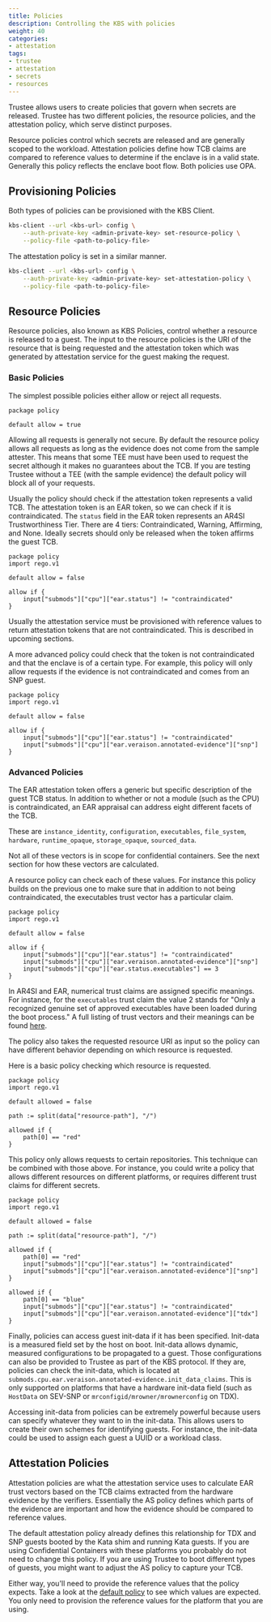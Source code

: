 ```yaml
---
title: Policies 
description: Controlling the KBS with policies 
weight: 40
categories:
- attestation
tags:
- trustee
- attestation
- secrets
- resources
---
```


Trustee allows users to create policies that govern when secrets are released.
Trustee has two different policies, the resource policies, and the attestation policy,
which serve distinct purposes.

Resource policies control which secrets are released and are generally scoped to the workload.
Attestation policies define how TCB claims are compared to reference values to determine
if the enclave is in a valid state. Generally this policy reflects the enclave boot flow.
Both policies use OPA.

## Provisioning Policies

Both types of policies can be provisioned with the KBS Client.
```bash
kbs-client --url <kbs-url> config \
    --auth-private-key <admin-private-key> set-resource-policy \
    --policy-file <path-to-policy-file>
```

The attestation policy is set in a similar manner.
```bash
kbs-client --url <kbs-url> config \
    --auth-private-key <admin-private-key> set-attestation-policy \
    --policy-file <path-to-policy-file>
```

## Resource Policies

Resource policies, also known as KBS Policies, control whether a resource is released to a guest.
The input to the resource policies is the URI of the resource that is being requested and the
attestation token which was generated by attestation service for the guest making the request.

### Basic Policies
The simplest possible policies either allow or reject all requests.
```opa
package policy

default allow = true
```

Allowing all requests is generally not secure.
By default the resource policy allows all requests as long as the evidence
does not come from the sample attester.
This means that some TEE must have been used to request the secret
although it makes no guarantees about the TCB.
If you are testing Trustee without a TEE (with the sample evidence)
the default policy will block all of your requests.

Usually the policy should check if the attestation token represents a valid TCB.
The attestation token is an EAR token, so we can check if it is contraindicated.
The `status` field in the EAR token represents an AR4SI Trustworthiness Tier.
There are 4 tiers: Contraindicated, Warning, Affirming,
and None.
Ideally secrets should only be released when the token affirms the guest TCB.

```opa
package policy
import rego.v1

default allow = false

allow if {
    input["submods"]["cpu"]["ear.status"] != "contraindicated"
}
```

Usually the attestation service must be provisioned with reference values to return 
attestation tokens that are not contraindicated. This is described in upcoming sections.

A more advanced policy could check that the token is not contraindicated and that the enclave
is of a certain type. For example, this policy will only allow requests if the evidence
is not contraindicated and comes from an SNP guest.
```opa
package policy
import rego.v1

default allow = false

allow if {
    input["submods"]["cpu"]["ear.status"] != "contraindicated"
    input["submods"]["cpu"]["ear.veraison.annotated-evidence"]["snp"]
}
```

### Advanced Policies

The EAR attestation token offers a generic but specific description of the guest TCB status.
In addition to whether or not a module (such as the CPU) is contraindicated, an EAR appraisal
can address eight different facets of the TCB.

These are `instance_identity`, `configuration`, `executables`, `file_system`, `hardware`,
`runtime_opaque`, `storage_opaque`, `sourced_data`.

Not all of these vectors is in scope for confidential containers.
See the next section for how these vectors are calculated.

A resource policy can check each of these values.
For instance this policy builds on the previous one to make sure that in addition
to not being contraindicated, the executables trust vector has a particular claim.
```opa
package policy
import rego.v1

default allow = false

allow if {
    input["submods"]["cpu"]["ear.status"] != "contraindicated"
    input["submods"]["cpu"]["ear.veraison.annotated-evidence"]["snp"]
    input["submods"]["cpu"]["ear.status.executables"] == 3
}
```

In AR4SI and EAR, numerical trust claims are assigned specific meanings.
For instance, for the `executables` trust claim the value 2 stands for
"Only a recognized genuine set of approved executables have been loaded during the boot process."
A full listing of trust vectors and their meanings can be found [here](https://datatracker.ietf.org/doc/draft-ietf-rats-ar4si/).

The policy also takes the requested resource URI as input so the policy can have different behavior depending
on which resource is requested.

Here is a basic policy checking which resource is requested.
```opa
package policy
import rego.v1

default allowed = false

path := split(data["resource-path"], "/")

allowed if {
    path[0] == "red"
}
```

This policy only allows requests to certain repositories.
This technique can be combined with those above.
For instance, you could write a policy that allows different resources on different platforms,
or requires different trust claims for different secrets.
```opa 
package policy
import rego.v1

default allowed = false

path := split(data["resource-path"], "/")

allowed if {
    path[0] == "red"
    input["submods"]["cpu"]["ear.status"] != "contraindicated"
    input["submods"]["cpu"]["ear.veraison.annotated-evidence"]["snp"]
}

allowed if {
    path[0] == "blue"
    input["submods"]["cpu"]["ear.status"] != "contraindicated"
    input["submods"]["cpu"]["ear.veraison.annotated-evidence"]["tdx"]
}
```

Finally, policies can access guest init-data if it has been specified.
Init-data is a measured field set by the host on boot.
Init-data allows dynamic, measured configurations to be propagated to a guest.
Those configurations can also be provided to Trustee as part of the KBS protocol.
If they are, policies can check the init-data, which is located at `submods.cpu.ear.veraison.annotated-evidence.init_data_claims`.
This is only supported on platforms that have a hardware init-data field
(such as `HostData` on SEV-SNP or `mrconfigid/mrowner/mrownerconfig` on TDX).

Accessing init-data from policies can be extremely powerful because users can specify whatever they want to in the init-data.
This allows users to create their own schemes for identifying guests.
For instance, the init-data could be used to assign each guest a UUID or a workload class.

## Attestation Policies

Attestation policies are what the attestation service uses to calculate EAR trust vectors
based on the TCB claims extracted from the hardware evidence by the verifiers.
Essentially the AS policy defines which parts of the evidence are important
and how the evidence should be compared to reference values.

The default attestation policy already defines this relationship for TDX and SNP guests
booted by the Kata shim and running Kata guests.
If you are using Confidential Containers with these platforms you probably do not need
to change this policy.
If you are using Trustee to boot different types of guests, you might want to adjust the AS policy
to capture your TCB.

Either way, you'll need to provide the reference values that the policy expects.
Take a look at the [default policy](https://github.com/confidential-containers/trustee/blob/main/attestation-service/src/token/ear_default_policy.rego)
to see which values are expected.
You only need to provision the reference values for the platform that you are using.
